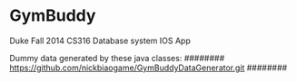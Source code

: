 GymBuddy
========
Duke Fall 2014 CS316 Database system IOS App

Dummy data generated by these java classes:
########
https://github.com/nickbiaogame/GymBuddyDataGenerator.git
########
